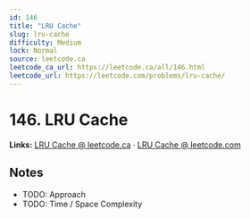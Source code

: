 ```yaml
--- 
id: 146
title: "LRU Cache"
slug: lru-cache
difficulty: Medium
lock: Normal
source: leetcode.ca
leetcode_ca_url: https://leetcode.ca/all/146.html
leetcode_url: https://leetcode.com/problems/lru-cache/
---
```


# 146. LRU Cache

**Links:** [LRU Cache @ leetcode.ca](https://leetcode.ca/all/146.html) · [LRU Cache @ leetcode.com](https://leetcode.com/problems/lru-cache/)

## Notes
- TODO: Approach
- TODO: Time / Space Complexity
